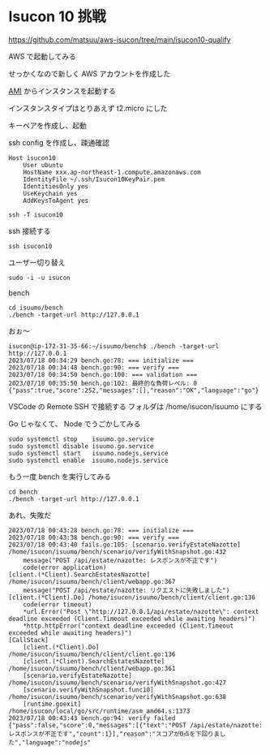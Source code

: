 # Isucon 10 挑戦

https://github.com/matsuu/aws-isucon/tree/main/isucon10-qualify

AWS で起動してみる

せっかくなので新しく AWS アカウントを作成した

[AMI](https://ap-northeast-1.console.aws.amazon.com/ec2/home?region=ap-northeast-1#ImageDetails:imageId=ami-03bbe60df80bdccc0) からインスタンスを起動する

インスタンスタイプはとりあえず t2.micro にした

キーペアを作成し、起動

ssh config を作成し、疎通確認

```
Host isucon10
    User ubuntu
    HostName xxx.ap-northeast-1.compute.amazonaws.com
    IdentityFile ~/.ssh/Isucon10KeyPair.pem
    IdentitiesOnly yes
    UseKeychain yes
    AddKeysToAgent yes
```

```
ssh -T isucon10
```

ssh 接続する

```
ssh isucon10
```

ユーザー切り替え

```
sudo -i -u isucon
```

bench

```
cd isuumo/bench
./bench -target-url http://127.0.0.1
```

おぉ〜

```
isucon@ip-172-31-35-66:~/isuumo/bench$ ./bench -target-url http://127.0.0.1
2023/07/18 00:34:29 bench.go:78: === initialize ===
2023/07/18 00:34:48 bench.go:90: === verify ===
2023/07/18 00:34:50 bench.go:100: === validation ===
2023/07/18 00:35:50 bench.go:102: 最終的な負荷レベル: 0
{"pass":true,"score":252,"messages":[],"reason":"OK","language":"go"}
```

VSCode の Remote SSH で接続する
フォルダは /home/isucon/isuumo にする

Go じゃなくて、 Node でうごかしてみる 

```
sudo systemctl stop    isuumo.go.service
sudo systemctl disable isuumo.go.service
sudo systemctl start   isuumo.nodejs.service
sudo systemctl enable  isuumo.nodejs.service
```

もう一度 bench を実行してみる

```
cd bench
./bench -target-url http://127.0.0.1
```

あれ、失敗だ

```
2023/07/18 00:43:28 bench.go:78: === initialize ===
2023/07/18 00:43:38 bench.go:90: === verify ===
2023/07/18 00:43:40 fails.go:105: [scenario.verifyEstateNazotte] /home/isucon/isuumo/bench/scenario/verifyWithSnapshot.go:432
    message("POST /api/estate/nazotte: レスポンスが不正です")
    code(error application)
[client.(*Client).SearchEstatesNazotte] /home/isucon/isuumo/bench/client/webapp.go:367
    message("POST /api/estate/nazotte: リクエストに失敗しました")
[client.(*Client).Do] /home/isucon/isuumo/bench/client/client.go:136
    code(error timeout)
    *url.Error("Post \"http://127.0.0.1/api/estate/nazotte\": context deadline exceeded (Client.Timeout exceeded while awaiting headers)")
    *http.httpError("context deadline exceeded (Client.Timeout exceeded while awaiting headers)")
[CallStack]
    [client.(*Client).Do] /home/isucon/isuumo/bench/client/client.go:136
    [client.(*Client).SearchEstatesNazotte] /home/isucon/isuumo/bench/client/webapp.go:361
    [scenario.verifyEstateNazotte] /home/isucon/isuumo/bench/scenario/verifyWithSnapshot.go:427
    [scenario.verifyWithSnapshot.func10] /home/isucon/isuumo/bench/scenario/verifyWithSnapshot.go:638
    [runtime.goexit] /home/isucon/local/go/src/runtime/asm_amd64.s:1373
2023/07/18 00:43:43 bench.go:94: verify failed
{"pass":false,"score":0,"messages":[{"text":"POST /api/estate/nazotte: レスポンスが不正です","count":1}],"reason":"スコアが0点を下回りました","language":"nodejs"
```